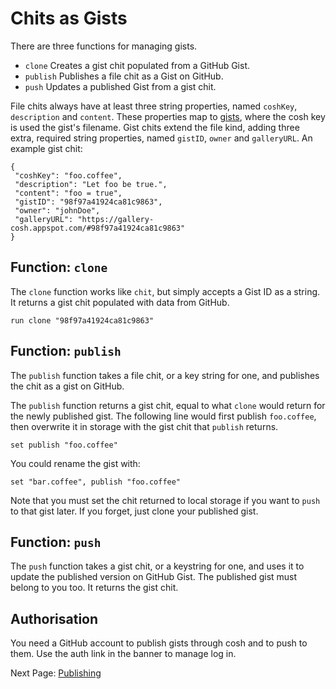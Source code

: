 # Chits as Gists

There are three functions for managing gists.

- `clone` Creates a gist chit populated from a GitHub Gist.
- `publish` Publishes a file chit as a Gist on GitHub.
- `push` Updates a published Gist from a gist chit.

File chits always have at least three string properties, named `coshKey`, `description`
and `content`. These properties map to [gists][1], where the cosh key is used the gist's
filename. Gist chits extend the file kind, adding three extra, required string properties,
named `gistID`, `owner` and `galleryURL`. An example gist chit:

    {
     "coshKey": "foo.coffee",
     "description": "Let foo be true.",
     "content": "foo = true",
     "gistID": "98f97a41924ca81c9863",
     "owner": "johnDoe",
     "galleryURL": "https://gallery-cosh.appspot.com/#98f97a41924ca81c9863"
    }

## Function: `clone`

The `clone` function works like `chit`, but simply accepts a Gist ID as a string.
It returns a gist chit populated with data from GitHub.

    run clone "98f97a41924ca81c9863"

## Function: `publish`

The `publish` function takes a file chit, or a key string for one, and publishes
the chit as a gist on GitHub.

The `publish` function returns a gist chit, equal to what `clone` would return for
the newly published gist. The following line would first publish `foo.coffee`, then
overwrite it in storage with the gist chit that `publish` returns.

    set publish "foo.coffee"

You could rename the gist with:

    set "bar.coffee", publish "foo.coffee"

Note that you must set the chit returned to local storage if you want to `push` to that
gist later. If you forget, just clone your published gist.

## Function: `push`

The `push` function takes a gist chit, or a keystring for one, and uses it to update the
published version on GitHub Gist. The published gist must belong to you too. It returns
the gist chit.

## Authorisation

You need a GitHub account to publish gists through cosh and to push to them.
Use the auth link in the banner to manage log in.

Next Page: [Publishing](/docs/publishing.md)

[1]: https://gist.github.com
